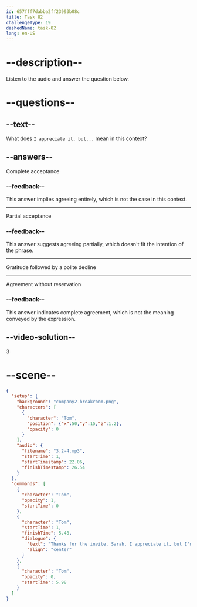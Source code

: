 ```yaml
---
id: 657fff7dabba2ff23993b08c
title: Task 82
challengeType: 19
dashedName: task-82
lang: en-US
---
```


<!-- (Audio) Tom: Thanks for the invite, Sarah. I appreciate it, but I'm not really into sci-fi. -->

# --description--

Listen to the audio and answer the question below.

# --questions--

## --text--

What does `I appreciate it, but...` mean in this context?

## --answers--

Complete acceptance

### --feedback--

This answer implies agreeing entirely, which is not the case in this context.

---

Partial acceptance

### --feedback--

This answer suggests agreeing partially, which doesn't fit the intention of the phrase.

---

Gratitude followed by a polite decline

---

Agreement without reservation

### --feedback--

This answer indicates complete agreement, which is not the meaning conveyed by the expression.

## --video-solution--

3

# --scene--

```json
{
  "setup": {
    "background": "company2-breakroom.png",
    "characters": [
      {
        "character": "Tom",
        "position": {"x":50,"y":15,"z":1.2},
        "opacity": 0
      }
    ],
    "audio": {
      "filename": "3.2-4.mp3",
      "startTime": 1,
      "startTimestamp": 22.06,
      "finishTimestamp": 26.54
    }
  },
  "commands": [
    {
      "character": "Tom",
      "opacity": 1,
      "startTime": 0
    },
    {
      "character": "Tom",
      "startTime": 1,
      "finishTime": 5.48,
      "dialogue": {
        "text": "Thanks for the invite, Sarah. I appreciate it, but I'm not really into sci-fi.",
        "align": "center"
      }
    },
    {
      "character": "Tom",
      "opacity": 0,
      "startTime": 5.98
    }
  ]
}
```
